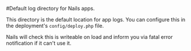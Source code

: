 #Default log directory for Nails apps.

This directory is the default location for app logs. You can configure this in the deployment's `config/deploy.php` file.

Nails will check this is writeable on load and inform you via fatal error notification if it can't use it.